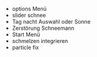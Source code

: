* options Menü
* slider schnee
* Tag nacht Auswahl oder Sonne
* Zerstörung Schneemann 
* Start Menü
* schmelzen integrieren
* particle fix
